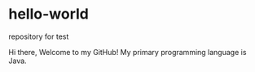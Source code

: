 # hello-world
repository for test

Hi there,
  Welcome to my GitHub! My primary programming language is Java. 
